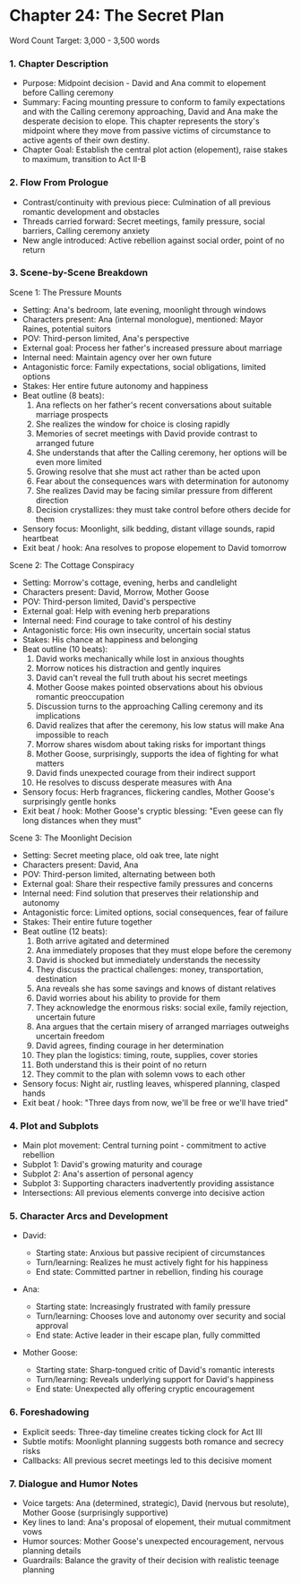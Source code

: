 # Chapter 24: The Secret Plan

Word Count Target: 3,000 - 3,500 words

### 1. Chapter Description
- Purpose: Midpoint decision - David and Ana commit to elopement before Calling ceremony
- Summary: Facing mounting pressure to conform to family expectations and with the Calling ceremony approaching, David and Ana make the desperate decision to elope. This chapter represents the story's midpoint where they move from passive victims of circumstance to active agents of their own destiny.
- Chapter Goal: Establish the central plot action (elopement), raise stakes to maximum, transition to Act II-B

### 2. Flow From Prologue
- Contrast/continuity with previous piece: Culmination of all previous romantic development and obstacles
- Threads carried forward: Secret meetings, family pressure, social barriers, Calling ceremony anxiety
- New angle introduced: Active rebellion against social order, point of no return

### 3. Scene-by-Scene Breakdown

Scene 1: The Pressure Mounts
- Setting: Ana's bedroom, late evening, moonlight through windows
- Characters present: Ana (internal monologue), mentioned: Mayor Raines, potential suitors
- POV: Third-person limited, Ana's perspective
- External goal: Process her father's increased pressure about marriage
- Internal need: Maintain agency over her own future
- Antagonistic force: Family expectations, social obligations, limited options
- Stakes: Her entire future autonomy and happiness
- Beat outline (8 beats):
  1) Ana reflects on her father's recent conversations about suitable marriage prospects
  2) She realizes the window for choice is closing rapidly
  3) Memories of secret meetings with David provide contrast to arranged future
  4) She understands that after the Calling ceremony, her options will be even more limited
  5) Growing resolve that she must act rather than be acted upon
  6) Fear about the consequences wars with determination for autonomy
  7) She realizes David may be facing similar pressure from different direction
  8) Decision crystallizes: they must take control before others decide for them
- Sensory focus: Moonlight, silk bedding, distant village sounds, rapid heartbeat
- Exit beat / hook: Ana resolves to propose elopement to David tomorrow

Scene 2: The Cottage Conspiracy
- Setting: Morrow's cottage, evening, herbs and candlelight
- Characters present: David, Morrow, Mother Goose
- POV: Third-person limited, David's perspective
- External goal: Help with evening herb preparations
- Internal need: Find courage to take control of his destiny
- Antagonistic force: His own insecurity, uncertain social status
- Stakes: His chance at happiness and belonging
- Beat outline (10 beats):
  1) David works mechanically while lost in anxious thoughts
  2) Morrow notices his distraction and gently inquires
  3) David can't reveal the full truth about his secret meetings
  4) Mother Goose makes pointed observations about his obvious romantic preoccupation
  5) Discussion turns to the approaching Calling ceremony and its implications
  6) David realizes that after the ceremony, his low status will make Ana impossible to reach
  7) Morrow shares wisdom about taking risks for important things
  8) Mother Goose, surprisingly, supports the idea of fighting for what matters
  9) David finds unexpected courage from their indirect support
  10) He resolves to discuss desperate measures with Ana
- Sensory focus: Herb fragrances, flickering candles, Mother Goose's surprisingly gentle honks
- Exit beat / hook: Mother Goose's cryptic blessing: "Even geese can fly long distances when they must"

Scene 3: The Moonlight Decision
- Setting: Secret meeting place, old oak tree, late night
- Characters present: David, Ana
- POV: Third-person limited, alternating between both
- External goal: Share their respective family pressures and concerns
- Internal need: Find solution that preserves their relationship and autonomy
- Antagonistic force: Limited options, social consequences, fear of failure
- Stakes: Their entire future together
- Beat outline (12 beats):
  1) Both arrive agitated and determined
  2) Ana immediately proposes that they must elope before the ceremony
  3) David is shocked but immediately understands the necessity
  4) They discuss the practical challenges: money, transportation, destination
  5) Ana reveals she has some savings and knows of distant relatives
  6) David worries about his ability to provide for them
  7) They acknowledge the enormous risks: social exile, family rejection, uncertain future
  8) Ana argues that the certain misery of arranged marriages outweighs uncertain freedom
  9) David agrees, finding courage in her determination
  10) They plan the logistics: timing, route, supplies, cover stories
  11) Both understand this is their point of no return
  12) They commit to the plan with solemn vows to each other
- Sensory focus: Night air, rustling leaves, whispered planning, clasped hands
- Exit beat / hook: "Three days from now, we'll be free or we'll have tried"

### 4. Plot and Subplots
- Main plot movement: Central turning point - commitment to active rebellion
- Subplot 1: David's growing maturity and courage
- Subplot 2: Ana's assertion of personal agency
- Subplot 3: Supporting characters inadvertently providing assistance
- Intersections: All previous elements converge into decisive action

### 5. Character Arcs and Development
- David:
  - Starting state: Anxious but passive recipient of circumstances
  - Turn/learning: Realizes he must actively fight for his happiness
  - End state: Committed partner in rebellion, finding his courage

- Ana:
  - Starting state: Increasingly frustrated with family pressure
  - Turn/learning: Chooses love and autonomy over security and social approval
  - End state: Active leader in their escape plan, fully committed

- Mother Goose:
  - Starting state: Sharp-tongued critic of David's romantic interests
  - Turn/learning: Reveals underlying support for David's happiness
  - End state: Unexpected ally offering cryptic encouragement

### 6. Foreshadowing
- Explicit seeds: Three-day timeline creates ticking clock for Act III
- Subtle motifs: Moonlight planning suggests both romance and secrecy risks
- Callbacks: All previous secret meetings led to this decisive moment

### 7. Dialogue and Humor Notes
- Voice targets: Ana (determined, strategic), David (nervous but resolute), Mother Goose (surprisingly supportive)
- Key lines to land: Ana's proposal of elopement, their mutual commitment vows
- Humor sources: Mother Goose's unexpected encouragement, nervous planning details
- Guardrails: Balance the gravity of their decision with realistic teenage planning